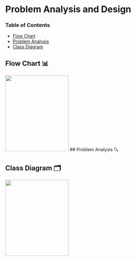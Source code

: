 # Problem Analysis and Design

### Table of Contents

- [Flow Chart](image/PT2_flowchart.jpg)
- [Problem Analysis]()
- [Class Diagram](image/CLASSDIAGRAM.jpg)

## Flow Chart 📊
<image src = "image/PT2_flowchart.jpg" width="200" height="240">
## Problem Analysis 🔍

## Class Diagram 🗂️
<image src = "image/CLASSDIAGRAM.jpg" width="200" height="240">
